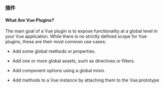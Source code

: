 <!--
 * @Author: wangyunbo
 * @Date: 2021-05-24 10:31:48
 * @LastEditors: wangyunbo
 * @LastEditTime: 2021-05-24 10:38:23
 * @Description: file content
 * @FilePath: \dayByday\vue\index.md
-->
### 插件
#### What Are Vue Plugins?    
The main goal of a Vue plugin is to expose functionality at a global level in your Vue application. While there is no strictly defined scope for Vue plugins, these are their most common use cases:

* Add some global methods or properties.

* Add one or more global assets, such as directives or filters.

* Add component options using a global mixin.

* Add methods to a Vue instance by attaching them to the Vue.prototype